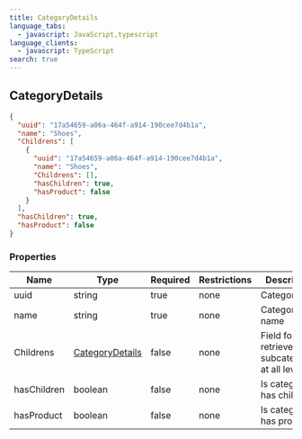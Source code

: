 ```yaml
---
title: CategoryDetails
language_tabs:
  - javascript: JavaScript,typescript
language_clients:
  - javascript: TypeScript
search: true
---
```


<h2 id="tocS_CategoryDetails">CategoryDetails</h2>

<!-- backwards compatibility -->
<a id="schemacategorydetails"></a>
<a id="schema_CategoryDetails"></a>
<a id="tocScategorydetails"></a>
<a id="tocscategorydetails"></a>

```json
{
  "uuid": "17a54659-a06a-464f-a914-190cee7d4b1a",
  "name": "Shoes",
  "Childrens": [
    {
      "uuid": "17a54659-a06a-464f-a914-190cee7d4b1a",
      "name": "Shoes",
      "Childrens": [],
      "hasChildren": true,
      "hasProduct": false
    }
  ],
  "hasChildren": true,
  "hasProduct": false
}

```

### Properties

|Name|Type|Required|Restrictions|Description|
|---|---|---|---|---|
|uuid|string|true|none|Category id|
|name|string|true|none|Category name|
|Childrens|[CategoryDetails](../models/CategoryDetails.md)|false|none|Field for retrieve subcategories at all level|
|hasChildren|boolean|false|none|Is category has children|
|hasProduct|boolean|false|none|Is category has product|

